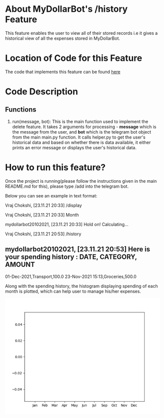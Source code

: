 # About MyDollarBot's /history Feature
This feature enables the user to view all of their stored records i.e it gives a historical view of all the expenses stored in MyDollarBot.

# Location of Code for this Feature
The code that implements this feature can be found [here](https://github.com/prithvish-doshi-17/MyDollarBot-BOTGo/blob/main/code/history.py)

# Code Description
## Functions

1. run(message, bot):
This is the main function used to implement the delete feature. It takes 2 arguments for processing - **message** which is the message from the user, and **bot** which is the telegram bot object from the main main.py function. It calls helper.py to get the user's historical data and based on whether there is data available, it either prints an error message or displays the user's historical data.

# How to run this feature?
Once the project is running(please follow the instructions given in the main README.md for this), please type /add into the telegram bot.

Below you can see an example in text format:

Vraj Chokshi, [23.11.21 20:33]
/display

Vraj Chokshi, [23.11.21 20:33]
Month

mydollarbot20102021, [23.11.21 20:33]
Hold on! Calculating...

Vraj Chokshi, [23.11.21 20:53]
/history

mydollarbot20102021, [23.11.21 20:53]
Here is your spending history : 
DATE, CATEGORY, AMOUNT
----------------------
01-Dec-2021,Transport,100.0
23-Nov-2021 15:13,Groceries,500.0

Along with the spending history, the histogram displaying spending of each month is plotted, which can help user to manage his/her expenses.

![Test Image ](https://github.com/prithvish-doshi-17/MyDollarBot-BOTGo/blob/main/histo.png)
